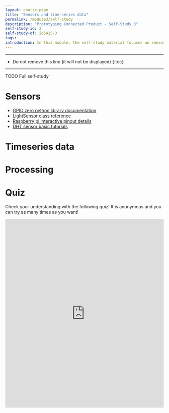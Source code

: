 ```yaml
---
layout: course-page
title: "Sensors and time-series data"
permalink: /module3/self-study
description: "Prototyping Connected Product - Self-Study 3"
self-study-id: 3
self-study-of: id5415-3
tags:
introduction: In this module, the self-study material focuses on sensors and the data they generate in the form of time-series. We will explore the most common sensors with their challenges and opportunities. We will introduce the concept of events as data point inputs are ingested by the system and trigger actions. Finally, we will distinguish between different options of data processing.
---
```


---

* Do not remove this line (it will not be displayed)
{:toc}

---

TODO Full self-study

# Sensors

* [GPIO zero python library documentation](https://gpiozero.readthedocs.io/en/stable/index.html)
* [LightSensor class reference](https://gpiozero.readthedocs.io/en/stable/api_input.html#lightsensor-ldr)
* [Raspberry pi interactive pinout details](https://pinout.xyz/pinout/dpi#)
* [DHT sensor basic tutorials](https://learn.adafruit.com/dht)

# Timeseries data

# Processing

# Quiz

Check your understanding with the following quiz! It is anonymous and you can try as many times as you want!

<iframe width="640px" height= "600px" src= "https://forms.office.com/Pages/ResponsePage.aspx?id=TVJuCSlpMECM04q0LeCIe-EN8Fz6eUZIqbayPT_HeNhUMTIzN1M2QzNNUVhFOElYMThFSkFYOUtTTy4u&embed=true" frameborder= "0" marginwidth= "0" marginheight= "0" style= "border: none; max-width:100%; max-height:100vh" allowfullscreen webkitallowfullscreen mozallowfullscreen msallowfullscreen> </iframe>